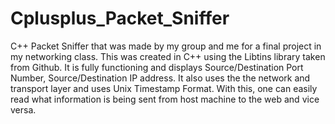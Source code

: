 # Cplusplus_Packet_Sniffer
C++ Packet Sniffer that was made by my group and me for a final project in my networking class. This was created in C++ using the Libtins library taken from Github. It is fully functioning and displays Source/Destination Port Number, Source/Destination IP address. It also uses the the network and transport layer and uses Unix Timestamp Format. With this, one can easily read what information is being sent from host machine to the web and vice versa.
